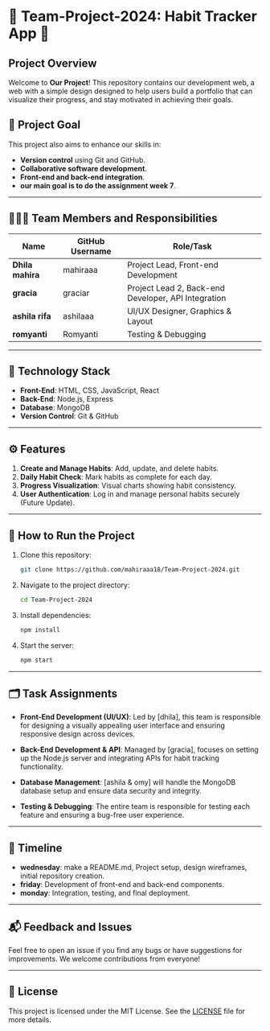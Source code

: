 # 🎯 Team-Project-2024: Habit Tracker App 🚀

## Project Overview
Welcome to **Our Project**! This repository contains our development web, a web with a simple design designed to help users build a portfolio that can visualize their progress, and stay motivated in achieving their goals.

## 🌟 Project Goal

This project also aims to enhance our skills in:
- **Version control** using Git and GitHub.
- **Collaborative software development**.
- **Front-end and back-end integration**.
- **our main goal is to do the assignment week 7**.

---

## 🧑‍🤝‍🧑 Team Members and Responsibilities

| Name            | GitHub Username      | Role/Task                                 |
|-----------------|----------------------|-------------------------------------------|
| **Dhila mahira**  |     mahiraaa     | Project Lead, Front-end Development       |
| **gracia**   |     graciar    | Project Lead 2, Back-end Developer, API Integration  |
| **ashila rifa**   |       ashilaaa     | UI/UX Designer, Graphics & Layout         |
| **romyanti**   |     Romyanti     |  Testing & Debugging  |

---

## 🔧 Technology Stack
- **Front-End**: HTML, CSS, JavaScript, React
- **Back-End**: Node.js, Express
- **Database**: MongoDB
- **Version Control**: Git & GitHub

---

## ⚙️ Features
1. **Create and Manage Habits**: Add, update, and delete habits.
2. **Daily Habit Check**: Mark habits as complete for each day.
3. **Progress Visualization**: Visual charts showing habit consistency.
4. **User Authentication**: Log in and manage personal habits securely (Future Update).

---

## 🚀 How to Run the Project
1. Clone this repository:
    ```bash
    git clone https://github.com/mahiraaa18/Team-Project-2024.git
    ```

2. Navigate to the project directory:
    ```bash
    cd Team-Project-2024
    ```

3. Install dependencies:
    ```bash
    npm install
    ```

4. Start the server:
    ```bash
    npm start
    ```

---

## 🗂️ Task Assignments

- **Front-End Development (UI/UX)**: Led by [dhila], this team is responsible for designing a visually appealing user interface and ensuring responsive design across devices.
  
- **Back-End Development & API**: Managed by [gracia], focuses on setting up the Node.js server and integrating APIs for habit tracking functionality.

- **Database Management**: [ashila & omy] will handle the MongoDB database setup and ensure data security and integrity.

- **Testing & Debugging**: The entire team is responsible for testing each feature and ensuring a bug-free user experience.

---

## 📅 Timeline

- **wednesday**: make a README.md, Project setup, design wireframes, initial repository creation.
- **friday**: Development of front-end and back-end components.
- **monday**: Integration, testing, and final deployment.

---

## 📬 Feedback and Issues
Feel free to open an issue if you find any bugs or have suggestions for improvements. We welcome contributions from everyone!

---

## 📝 License
This project is licensed under the MIT License. See the [LICENSE](LICENSE) file for more details.

